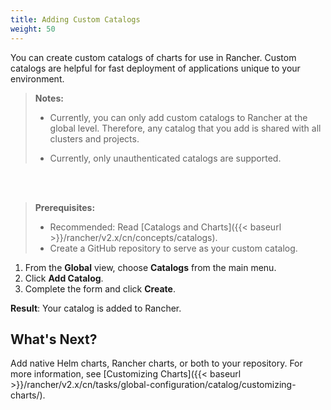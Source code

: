 ```yaml
---
title: Adding Custom Catalogs
weight: 50
---
```


You can create custom catalogs of charts for use in Rancher. Custom catalogs are helpful for fast deployment of applications unique to your environment.

>**Notes:**
>
>- Currently, you can only add custom catalogs to Rancher at the global level. Therefore, any catalog that you add is shared with all clusters and projects.
>
>- Currently, only unauthenticated catalogs are supported.
<br/>
<br/>

>**Prerequisites:**
>
>- Recommended: Read [Catalogs and Charts]({{< baseurl >}}/rancher/v2.x/cn/concepts/catalogs).
>- Create a GitHub repository to serve as your custom catalog.


1. From the **Global** view, choose **Catalogs** from the main menu.
2. Click **Add Catalog**.
3. Complete the form and click **Create**.

**Result**: Your catalog is added to Rancher. 

## What's Next?

Add native Helm charts, Rancher charts, or both to your repository. For more information, see [Customizing Charts]({{< baseurl >}}/rancher/v2.x/cn/tasks/global-configuration/catalog/customizing-charts/).